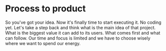 # Process to product

So you've got your idea. Now it's finally time to start executing it. No coding yet. Let's take a step back and think what is the main idea of that project. What is the biggest value it can add to its users. What comes first and what can follow. Our time and focus is limited and we have to choose wisely where we want to spend our energy.
